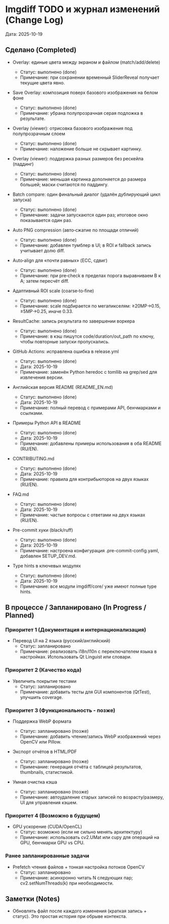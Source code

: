 # Imgdiff TODO и журнал изменений (Change Log)

Дата: 2025-10-19

## Сделано (Completed)

- Overlay: единые цвета между экраном и файлом (match/add/delete)
  - Статус: выполнено (done)
  - Примечание: при сохранении временный SliderReveal получает текущие цвета явно.

- Save Overlay: композиция поверх базового изображения на белом фоне
  - Статус: выполнено (done)
  - Примечание: убрана полупрозрачная серая подложка в результате.

- Overlay (viewer): отрисовка базового изображения под полупрозрачным слоем
  - Статус: выполнено (done)
  - Примечание: наложение больше не скрывает картинку.

- Overlay (viewer): поддержка разных размеров без рескейла (паддинг)
  - Статус: выполнено (done)
  - Примечание: меньшая картинка дополняется до размера большей; маски считаются по паддингу.

- Batch compare: один финальный диалог (удалён дублирующий цикл запуска)
  - Статус: выполнено (done)
  - Примечание: задачи запускаются один раз; итоговое окно показывается один раз.

- Auto PNG compression (авто‑сжатие по площади отличий)
  - Статус: выполнено (done)
  - Примечание: добавлен тумблер в UI; в ROI и fallback запись учитывает долю diff.

- Auto‑align для «почти равных» (ECC, сдвиг)
  - Статус: выполнено (done)
  - Примечание: при pre‑check в пределах порога выравниваем B к A; затем пересчёт diff.

- Адаптивный ROI scale (coarse‑to‑fine)
  - Статус: выполнено (done)
  - Примечание: scale подбирается по мегапикселям: ≥20MP→0.15, ≥5MP→0.25, иначе 0.33.

- ResultCache: запись результата по завершении воркера
  - Статус: выполнено (done)
  - Примечание: в кэш пишутся code/duration/out_path по ключу, чтобы повторные запуски пропускались.

- GitHub Actions: исправлена ошибка в release.yml
  - Статус: выполнено (done)
  - Дата: 2025-10-19
  - Примечание: заменён Python heredoc с tomllib на grep/sed для извлечения версии.

- Английская версия README (README_EN.md)
  - Статус: выполнено (done)
  - Дата: 2025-10-19
  - Примечание: полный перевод с примерами API, бенчмарками и ссылками.

- Примеры Python API в README
  - Статус: выполнено (done)
  - Дата: 2025-10-19
  - Примечание: добавлены примеры использования в оба README (RU/EN).

- CONTRIBUTING.md
  - Статус: выполнено (done)
  - Дата: 2025-10-19
  - Примечание: правила для контрибьюторов на двух языках (RU/EN).

- FAQ.md
  - Статус: выполнено (done)
  - Дата: 2025-10-19
  - Примечание: частые вопросы с ответами на двух языках (RU/EN).

- Pre-commit хуки (black/ruff)
  - Статус: выполнено (done)
  - Дата: 2025-10-19
  - Примечание: настроена конфигурация .pre-commit-config.yaml, добавлен SETUP_DEV.md.

- Type hints в ключевых модулях
  - Статус: выполнено (done)
  - Дата: 2025-10-19
  - Примечание: все модули imgdiff/core/ уже имеют полные type hints.

## В процессе / Запланировано (In Progress / Planned)

### Приоритет 1 (Документация и интернационализация)

- Перевод UI на 2 языка (русский/английский)
  - Статус: запланировано
  - Примечание: реализовать i18n/l10n с переключателем языка в настройках. Использовать Qt Linguist или словари.

### Приоритет 2 (Качество кода)

- Увеличить покрытие тестами
  - Статус: запланировано
  - Примечание: добавить тесты для GUI компонентов (QtTest), улучшить coverage.

### Приоритет 3 (Функциональность - позже)

- Поддержка WebP формата
  - Статус: запланировано (позже)
  - Примечание: добавить чтение/запись WebP изображений через OpenCV или Pillow.

- Экспорт отчётов в HTML/PDF
  - Статус: запланировано (позже)
  - Примечание: генерация отчёта с таблицей результатов, thumbnails, статистикой.

- Умная очистка кэша
  - Статус: запланировано (позже)
  - Примечание: автоудаление старых записей по возрасту/размеру, UI для управления кэшем.

### Приоритет 4 (Возможно в будущем)

- GPU ускорение (CUDA/OpenCL)
  - Статус: возможно (если не сильно менять архитектуру)
  - Примечание: использовать cv2.UMat или cupy для операций на GPU, бенчмарки GPU vs CPU.

### Ранее запланированные задачи

- Prefetch чтения файлов + тонкая настройка потоков OpenCV
  - Статус: запланировано
  - Примечание: асинхронно читать N следующих пар; cv2.setNumThreads(k) при необходимости.

## Заметки (Notes)

- Обновлять файл после каждого изменения (краткая запись + статус). Это простая история при обрыве контекста.
